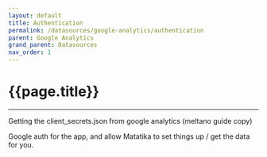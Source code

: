 ```yaml
---
layout: default
title: Authentication
permalink: /datasources/google-analytics/authentication
parent: Google Analytics
grand_parent: Datasources
nav_order: 1
---
```


# {{page.title}}

---

Getting the client_secrets.json from google analytics (meltano guide copy)

Google auth for the app, and allow Matatika to set things up / get the data for you.
